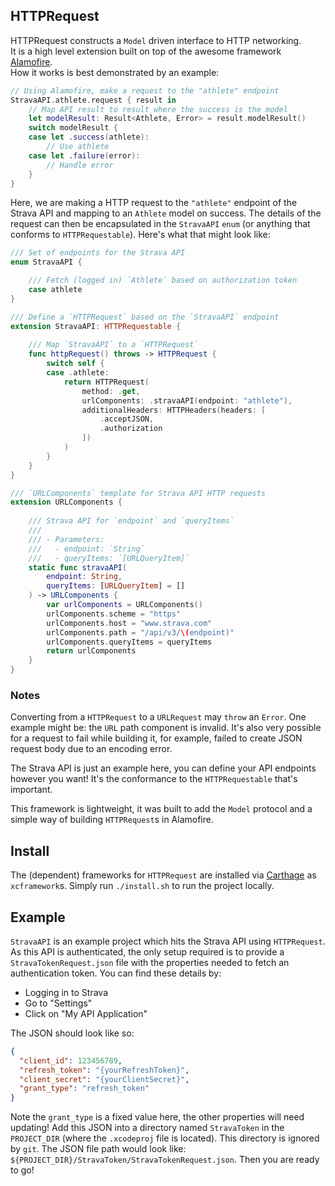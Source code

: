 ## HTTPRequest 

HTTPRequest constructs a `Model` driven interface to HTTP networking.  
It is a high level extension built on top of the awesome framework [Alamofire](https://github.com/Alamofire/Alamofire).  
How it works is best demonstrated by an example:

```swift
// Using Alamofire, make a request to the "athlete" endpoint
StravaAPI.athlete.request { result in
    // Map API result to result where the success is the model
    let modelResult: Result<Athlete, Error> = result.modelResult()
    switch modelResult {
    case let .success(athlete):
        // Use athlete
    case let .failure(error):
        // Handle error
    }
}
```

Here, we are making a HTTP request to the `"athlete"` endpoint of the Strava API and mapping to an `Athlete` model on success.
The details of the request can then be encapsulated in the `StravaAPI` `enum` (or anything that conforms to `HTTPRequestable`).
Here's what that might look like:

```swift
/// Set of endpoints for the Strava API
enum StravaAPI {

    /// Fetch (logged in) `Athlete` based on authorization token
    case athlete
}

/// Define a `HTTPRequest` based on the `StravaAPI` endpoint
extension StravaAPI: HTTPRequestable {
    
    /// Map `StravaAPI` to a `HTTPRequest`
    func httpRequest() throws -> HTTPRequest {
        switch self {
        case .athlete:
            return HTTPRequest(
                method: .get,
                urlComponents: .stravaAPI(endpoint: "athlete"),
                additionalHeaders: HTTPHeaders(headers: [
                    .acceptJSON,
                    .authorization
                ])
            )
        }
    }
}

/// `URLComponents` template for Strava API HTTP requests
extension URLComponents {
    
    /// Strava API for `endpoint` and `queryItems`
    ///
    /// - Parameters:
    ///   - endpoint: `String`
    ///   - queryItems: `[URLQueryItem]`
    static func stravaAPI(
        endpoint: String,
        queryItems: [URLQueryItem] = []
    ) -> URLComponents {
        var urlComponents = URLComponents()
        urlComponents.scheme = "https"
        urlComponents.host = "www.strava.com"
        urlComponents.path = "/api/v3/\(endpoint)"
        urlComponents.queryItems = queryItems
        return urlComponents
    }
}
```

### Notes

Converting from a `HTTPRequest` to a `URLRequest` may `throw` an `Error`. One example might be: the `URL` path component is invalid.
It's also very possible for a request to fail while building it, for example, failed to create JSON request body due to an encoding error.

The Strava API is just an example here, you can define your API endpoints however you want! It's the conformance to the `HTTPRequestable` that's important.

This framework is lightweight, it was built to add the `Model` protocol and a simple way of building `HTTPRequest`s in Alamofire.

## Install

The (dependent) frameworks for `HTTPRequest` are installed via [Carthage](https://github.com/Carthage/Carthage) as `xcframework`s.
Simply run `./install.sh` to run the project locally.

## Example

`StravaAPI` is an example project which hits the Strava API using `HTTPRequest`.
As this API is authenticated, the only setup required is to provide a `StravaTokenRequest.json`  file with the properties needed to fetch an authentication token. 
You can find these details by:
- Logging in to Strava
- Go to "Settings"
- Click on "My API Application"

The JSON should look like so:
```json
{
  "client_id": 123456789,
  "refresh_token": "{yourRefreshToken}",
  "client_secret": "{yourClientSecret}",
  "grant_type": "refresh_token"
}
```
Note the `grant_type` is a fixed value here, the other properties will need updating!
Add this JSON  into a directory named `StravaToken` in the `PROJECT_DIR` (where the `.xcodeproj` file is located). 
This directory is ignored by `git`.
The JSON file path would look like: `${PROJECT_DIR}/StravaToken/StravaTokenRequest.json`.
Then you are ready to go!

